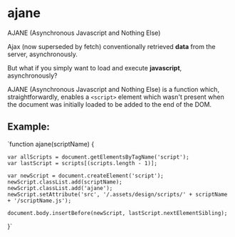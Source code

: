 # ajane
AJANE (Asynchronous Javascript and Nothing Else)

Ajax (now superseded by fetch) conventionally retrieved **data** from the server, asynchronously.

But what if you simply want to load and execute **javascript**, asynchronously?

AJANE (Asynchronous Javascript and Nothing Else) is a function which, straightforwardly, enables a `<script>` element which wasn't present when the document was initially loaded to be added to the end of the DOM.
  
## Example:

`function ajane(scriptName) {

    var allScripts = document.getElementsByTagName('script');
    var lastScript = scripts[(scripts.length - 1)];
    
    var newScript = document.createElement('script');
    newScript.classList.add(scriptName);
    newScript.classList.add('ajane');
    newScript.setAttribute('src', '/.assets/design/scripts/' + scriptName + '/scriptName.js');
    
    document.body.insertBefore(newScript, lastScript.nextElementSibling);
}`
